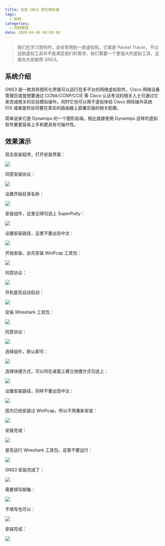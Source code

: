 ```yaml
---
title: 安装 GNS3 思科模拟器
tags:
  - 网络
categories:
  - 网络教程
date: 2020-04-06 00:00:00
---
```


> 我们在学习思科时，会经常用到一款虚拟机，它就是 Packet Tracer。不过这款虚拟工具并不能满足我们的需求，我们需要一个更强大的虚拟工具，这里向大家推荐 GNS3。

<!-- more -->

## 系统介绍

GNS3 是一款具有图形化界面可以运行在多平台的网络虚拟软件。Cisco 网络设备管理员或是想要通过 CCNA/CCNP/CCIE 等 Cisco 认证考试的相关人士可通过它来完成相关的实验模拟操作。同时它也可以用于虚拟体验 Cisco 网际操作系统 IOS 或者是检验将要在真实的路由器上部署实施的相关配置。

简单说来它是 Dynamips 的一个图形前端，相比直接使用 Dynamips 这样的虚拟软件要更容易上手和更具有可操作性。

## 效果演示

双击安装程序，打开安装界面：

![](https://cdn.dusays.com/2020/04/208-1.jpg)

同意安装协议：

![](https://cdn.dusays.com/2020/04/208-2.jpg)

设置开始目录名称：

![](https://cdn.dusays.com/2020/04/208-3.jpg)

安装组件，这里记得勾选上 SuperPutty：

![](https://cdn.dusays.com/2020/04/208-4.jpg)

设置安装路径，这里不要出现中文：

![](https://cdn.dusays.com/2020/04/208-5.jpg)

开始安装，会先安装 WinPcap 工具包：

![](https://cdn.dusays.com/2020/04/208-6.jpg)

同意协议：

![](https://cdn.dusays.com/2020/04/208-7.jpg)

开机是否自动启动：

![](https://cdn.dusays.com/2020/04/208-8.jpg)

安装 Wireshark 工具包：

![](https://cdn.dusays.com/2020/04/208-9.jpg)

同意协议：

![](https://cdn.dusays.com/2020/04/208-10.jpg)

选择组件，默认即可：

![](https://cdn.dusays.com/2020/04/208-11.jpg)

选择快捷方式，可以将在桌面上建立快捷方式勾选上：

![](https://cdn.dusays.com/2020/04/208-12.jpg)

设置安装路径，同样不要出现中文：

![](https://cdn.dusays.com/2020/04/208-13.jpg)

因为已经安装过 WinPcap，所以不用重新安装：

![](https://cdn.dusays.com/2020/04/208-14.jpg)

安装完成：

![](https://cdn.dusays.com/2020/04/208-15.jpg)

是否运行 Wireshark 工具包，这里不要运行：

![](https://cdn.dusays.com/2020/04/208-16.jpg)

GNS3 安装完成了：

![](https://cdn.dusays.com/2020/04/208-17.jpg)

需要填写邮箱：

![](https://cdn.dusays.com/2020/04/208-18.jpg)

不填写也可以：

![](https://cdn.dusays.com/2020/04/208-19.jpg)

安装完成：

![](https://cdn.dusays.com/2020/04/208-20.jpg)